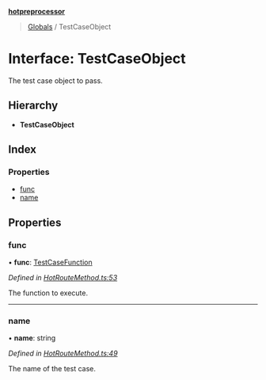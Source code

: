 **[hotpreprocessor](../README.md)**

> [Globals](../globals.md) / TestCaseObject

# Interface: TestCaseObject

The test case object to pass.

## Hierarchy

* **TestCaseObject**

## Index

### Properties

* [func](testcaseobject.md#func)
* [name](testcaseobject.md#name)

## Properties

### func

•  **func**: [TestCaseFunction](../globals.md#testcasefunction)

*Defined in [HotRouteMethod.ts:53](https://github.com/OurFreeLight/HotPreprocessor/blob/086eb28/src/HotRouteMethod.ts#L53)*

The function to execute.

___

### name

•  **name**: string

*Defined in [HotRouteMethod.ts:49](https://github.com/OurFreeLight/HotPreprocessor/blob/086eb28/src/HotRouteMethod.ts#L49)*

The name of the test case.
